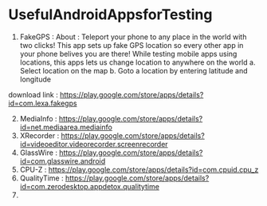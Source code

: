 # UsefulAndroidAppsforTesting


1. FakeGPS : 
About : Teleport your phone to any place in the world with two clicks! This app sets up fake GPS location so every other app in your phone belives you are there! While testing mobile apps using locations, this apps lets us change location to anywhere on the world 
a. Select location on the map
b. Goto a location by entering latitude and longitude
 
download link :  https://play.google.com/store/apps/details?id=com.lexa.fakegps

2. MediaInfo : https://play.google.com/store/apps/details?id=net.mediaarea.mediainfo
3. XRecorder : https://play.google.com/store/apps/details?id=videoeditor.videorecorder.screenrecorder
4. GlassWire : https://play.google.com/store/apps/details?id=com.glasswire.android
5. CPU-Z : https://play.google.com/store/apps/details?id=com.cpuid.cpu_z 
6. QualityTime : https://play.google.com/store/apps/details?id=com.zerodesktop.appdetox.qualitytime
7. 
